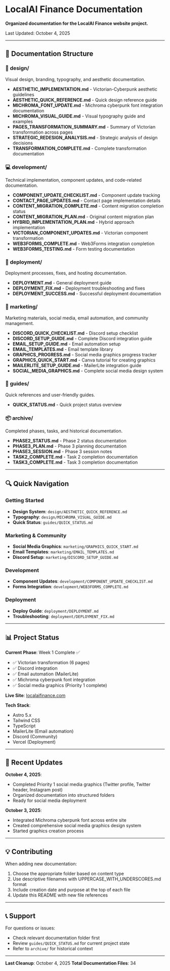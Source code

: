 # LocalAI Finance Documentation

**Organized documentation for the LocalAI Finance website project.**

Last Updated: October 4, 2025

---

## 📁 Documentation Structure

### 🎨 **design/**
Visual design, branding, typography, and aesthetic documentation.

- **AESTHETIC_IMPLEMENTATION.md** - Victorian-Cyberpunk aesthetic guidelines
- **AESTHETIC_QUICK_REFERENCE.md** - Quick design reference guide
- **MICHROMA_FONT_UPDATE.md** - Michroma cyberpunk font integration documentation
- **MICHROMA_VISUAL_GUIDE.md** - Visual typography guide and examples
- **PAGES_TRANSFORMATION_SUMMARY.md** - Summary of Victorian transformation across pages
- **STRATEGIC_REDESIGN_ANALYSIS.md** - Strategic analysis of design decisions
- **TRANSFORMATION_COMPLETE.md** - Complete transformation documentation

### 💻 **development/**
Technical implementation, component updates, and code-related documentation.

- **COMPONENT_UPDATE_CHECKLIST.md** - Component update tracking
- **CONTACT_PAGE_UPDATES.md** - Contact page implementation details
- **CONTENT_MIGRATION_COMPLETE.md** - Content migration completion status
- **CONTENT_MIGRATION_PLAN.md** - Original content migration plan
- **HYBRID_IMPLEMENTATION_PLAN.md** - Hybrid approach implementation
- **VICTORIAN_COMPONENT_UPDATES.md** - Victorian component transformation
- **WEB3FORMS_COMPLETE.md** - Web3Forms integration completion
- **WEB3FORMS_TESTING.md** - Form testing documentation

### 🚀 **deployment/**
Deployment processes, fixes, and hosting documentation.

- **DEPLOYMENT.md** - General deployment guide
- **DEPLOYMENT_FIX.md** - Deployment troubleshooting and fixes
- **DEPLOYMENT_SUCCESS.md** - Successful deployment documentation

### 📢 **marketing/**
Marketing materials, social media, email automation, and community management.

- **DISCORD_QUICK_CHECKLIST.md** - Discord setup checklist
- **DISCORD_SETUP_GUIDE.md** - Complete Discord integration guide
- **EMAIL_SETUP_GUIDE.md** - Email automation setup
- **EMAIL_TEMPLATES.md** - Email template library
- **GRAPHICS_PROGRESS.md** - Social media graphics progress tracker
- **GRAPHICS_QUICK_START.md** - Canva tutorial for creating graphics
- **MAILERLITE_SETUP_GUIDE.md** - MailerLite integration guide
- **SOCIAL_MEDIA_GRAPHICS.md** - Complete social media design system

### 📖 **guides/**
Quick references and user-friendly guides.

- **QUICK_STATUS.md** - Quick project status overview

### 📦 **archive/**
Completed phases, tasks, and historical documentation.

- **PHASE2_STATUS.md** - Phase 2 status documentation
- **PHASE3_PLAN.md** - Phase 3 planning documentation
- **PHASE3_SESSION.md** - Phase 3 session notes
- **TASK2_COMPLETE.md** - Task 2 completion documentation
- **TASK3_COMPLETE.md** - Task 3 completion documentation

---

## 🔍 Quick Navigation

### Getting Started
- **Design System**: `design/AESTHETIC_QUICK_REFERENCE.md`
- **Typography**: `design/MICHROMA_VISUAL_GUIDE.md`
- **Quick Status**: `guides/QUICK_STATUS.md`

### Marketing & Community
- **Social Media Graphics**: `marketing/GRAPHICS_QUICK_START.md`
- **Email Templates**: `marketing/EMAIL_TEMPLATES.md`
- **Discord Setup**: `marketing/DISCORD_SETUP_GUIDE.md`

### Development
- **Component Updates**: `development/COMPONENT_UPDATE_CHECKLIST.md`
- **Forms Integration**: `development/WEB3FORMS_COMPLETE.md`

### Deployment
- **Deploy Guide**: `deployment/DEPLOYMENT.md`
- **Troubleshooting**: `deployment/DEPLOYMENT_FIX.md`

---

## 📊 Project Status

**Current Phase**: Week 1 Complete ✅
- ✅ Victorian transformation (6 pages)
- ✅ Discord integration
- ✅ Email automation (MailerLite)
- ✅ Michroma cyberpunk font integration
- ✅ Social media graphics (Priority 1 complete)

**Live Site**: [localaifinance.com](https://localaifinance.com)

**Tech Stack**:
- Astro 5.x
- Tailwind CSS
- TypeScript
- MailerLite (Email automation)
- Discord (Community)
- Vercel (Deployment)

---

## 🎯 Recent Updates

**October 4, 2025**:
- Completed Priority 1 social media graphics (Twitter profile, Twitter header, Instagram post)
- Organized documentation into structured folders
- Ready for social media deployment

**October 3, 2025**:
- Integrated Michroma cyberpunk font across entire site
- Created comprehensive social media graphics design system
- Started graphics creation process

---

## 💡 Contributing

When adding new documentation:
1. Choose the appropriate folder based on content type
2. Use descriptive filenames with UPPERCASE_WITH_UNDERSCORES.md format
3. Include creation date and purpose at the top of each file
4. Update this README with new file references

---

## 📞 Support

For questions or issues:
- Check relevant documentation folder first
- Review `guides/QUICK_STATUS.md` for current project state
- Refer to `archive/` for historical context

---

**Last Cleanup**: October 4, 2025
**Total Documentation Files**: 34
